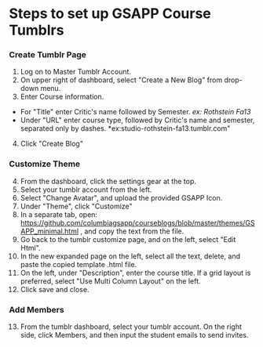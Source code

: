 # Steps to set up GSAPP Course Tumblrs



### Create Tumblr Page
1. Log on to Master Tumblr Account.
2. On upper right of dashboard, select "Create a New Blog" from drop-down menu.
3. Enter Course information.
  * For "Title" enter Critic's name followed by Semester. *ex: Rothstein Fa13*
  * Under "URL" enter course type, followed by Critic's name and semester, separated only by dashes. *ex:studio-rothstein-fa13.tumblr.com"
4. Click "Create Blog"  

### Customize Theme
4. From the dashboard, click the settings gear at the top.
5. Select your tumblr account from the left.
6. Select "Change Avatar", and upload the provided GSAPP Icon.
7. Under "Theme", click "Customize"
8. In a separate tab, open: https://github.com/columbiagsapp/courseblogs/blob/master/themes/GSAPP_minimal.html , and copy the text from the file.
9. Go back to the tumblr customize page, and on the left, select "Edit Html".
10. In the new expanded page on the left, select all the text, delete, and paste the copied template .html file.
11. On the left, under "Description", enter the course title. If a grid layout is preferred, select "Use Multi Column Layout" on the left.
12. Click save and close.


### Add Members
13. From the tumblr dashboard, select your tumblr account. On the right side, click Members, and then input the student emails to send invites.

